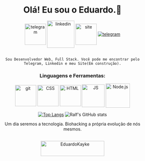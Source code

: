 <h1 align="center">Olá! Eu sou o Eduardo.👋</h1>

<div align="center"> 
<a href="https://web.telegram.org/z/#-1582796052" target='_blank'><img align="center" src="https://cdn-icons-png.flaticon.com/512/4053/4053303.png" target='_blank' alt="telegram" height="70" width="70" /></a> <a href="https://linkedin.com/in/eduardokaykedasilva" target="blank"><img align="center" src="https://cdn-icons-png.flaticon.com/512/168/168944.png" alt="linkedin" height="90" width="90" /></a> <a href="https://web.telegram.org/z/#-1582796052" target="blank"><img align="center" src="https://cdn-icons-png.flaticon.com/512/1674/1674970.png" alt="site" height="70" width="70" /></a> <a href="https://web.telegram.org/z/#-1582796052" target='_blank'><img align="center" src="https://raw.githubusercontent.com/MicaelliMedeiros/micaellimedeiros/master/image/computer-illustration.png" target='_blank' alt="telegram" /></a><br><br>
    
<div align="center"> 

    Sou Desenvolvedor Web, Full Stack. Você pode me encontrar pelo Telegram, Linkedin e meu Site(Em construção).

</div>

<h3 align="center">Linguagens e Ferramentas:</h3>
<p align="center">
<a href="https://web.telegram.org/z/#-1582796052" target="blank"><img align="center" src="https://cdn-icons-png.flaticon.com/512/1680/1680936.png" alt="git" height="70" width="70" /></a> <a href="https://web.telegram.org/z/#-1582796052" target="blank"><img align="center" src="https://cdn-icons-png.flaticon.com/512/1081/1081829.png" alt="CSS" height="70" width="70" /></a> <a href="https://web.telegram.org/z/#-1582796052" target="blank"><img align="center" src="https://img-premium.flaticon.com/png/512/1891/premium/1891365.png?token=exp=1631880620~hmac=3968ad2958cf7ffba3011440fd8375b7" alt="HTML" height="70" width="70" /></a> <a href="https://web.telegram.org/z/#-1582796052" target="blank"><img align="center" src="https://img-premium.flaticon.com/png/512/4649/premium/4649540.png?token=exp=1631881257~hmac=89555edde099a346bfaaaaebc2276bdb" alt="JS" height="75" width="75" /></a> <a href="https://web.telegram.org/z/#-1582796052" target="blank"><img align="center" src="https://symbols.getvecta.com/stencil_22/9_nodejs.29834badea.svg" alt="Node.js" height="80" width="80" /></a> 
<p/> 
    
[![Top Langs](https://github-readme-stats.vercel.app/api/top-langs/?username=EduardoKayke&layout=compact&theme=tokyonight)](https://github.com/EduardoKayke/github-readme-stats)
![Ralf's GitHub stats](https://github-readme-stats.vercel.app/api?username=eduardokayke&show_icons=true&theme=tokyonight)

<div align="center">
Um dia seremos a tecnologia. Biohacking a própria evolução de nós mesmos.<br><br>

<p><a href="https://www.buymeacoffee.com/EduardoKayke"> <img align="center" src="https://cdn.buymeacoffee.com/buttons/v2/default-yellow.png" height="50" width="210" alt="EduardoKayke" /></a></p><br><br>

